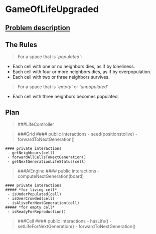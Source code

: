 GameOfLifeUpgraded
===================

[Problem description](http://en.wikipedia.org/wiki/Conway%27s_Game_of_Life)
---------------------

The Rules
---------

> For a space that is *'populated'*:
   + Each cell with one or no neighbors dies, as if by loneliness. 
   +  Each cell with four or more neighbors dies, as if by overpopulation. 
   +  Each cell with two or three neighbors survives. 

> For a space that is *'empty'* or *'unpopulated'*
   +  Each cell with three neighbors becomes populated. 

Plan
----

> ###LifeController

> ###Grid
    #### public interactions
     - seed(positionstolive)
     - forwardToNextGeneration()

    #### private interactions
     - getNeighbours(cell)
     - forwardAllCellsToNextGeneration()
     - getNextGenerationLifeStatus(cell)

> ###AIEngine
    #### public interactions
     - computeNextGeneration(board)

    #### private interactions
    ##### *for living cell*
     - isUnderPopulated(cell)
     - isOverCrowded(cell)
     - isAliveForNextGeneration(cell)
    ##### *for empty cell*
     - isReadyForReproduction()

> ###Cell
    #### public interactions
     - hasLife()
     - setLifeForNextGeneration()
     - forwardToNextGeneration()